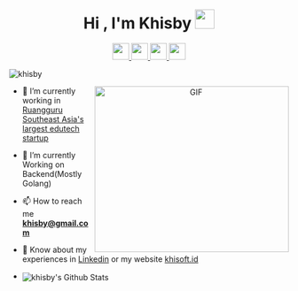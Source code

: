 <h1 align="center"><b>Hi , I'm Khisby </b><img src="https://media.giphy.com/media/hvRJCLFzcasrR4ia7z/giphy.gif" width="35"></h1>
<p align="center">
  <a href="https://www.linkedin.com/in/khisby/" target="_blank">
    <img height="30" src="https://img.shields.io/badge/linkedin-%230077B5.svg?style=for-the-badge&logo=linkedin&logoColor=white"/>
  </a>
  <a href="mailto:khisby@gmail.com" target="_blank">
    <img height="30" src="https://img.shields.io/badge/Gmail-D14836?style=for-the-badge&logo=gmail&logoColor=white"/>
  </a>
  <a href="https://www.t.me/khisby.al/" target="_blank">
    <img height="30" src="https://img.shields.io/badge/Telegram-2CA5E0?style=for-the-badge&logo=telegram&logoColor=white"/>
  </a>
  <a href="https://www.instagram.com/khisby.al/" target="_blank">
    <img height="30" src="https://img.shields.io/badge/Instagram-%23E4405F.svg?style=for-the-badge&logo=Instagram&logoColor=white"/>
  </a>
</p>
<p align="left"> <img src="https://komarev.com/ghpvc/?username=khisby&label=Profile%20views&color=0e75b6&style=flat" alt="khisby" /> </p>

<a target="_blank" align="center">
  <img align="right" top="500" height="300" width="350" alt="GIF" src="https://media.giphy.com/media/ptqAPgghLtHOa0SLJS/giphy.gif">
</a>

- 🔭 I’m currently working in <a href="https://www.ruangguru.com/" target="_blank">Ruangguru Southeast Asia's largest edutech startup</a>

- 🌱 I’m currently Working on Backend(Mostly Golang)

- 📫 How to reach me **khisby@gmail.com**

- 📄 Know about my experiences in <a href="https://www.linkedin.com/in/khisby" target="_blank">Linkedin</a> or my website <a href="https://www.khisoft.id" target="_blank">khisoft.id</a>

- <img align="center" src="https://github-readme-stats.vercel.app/api?username=khisby&include_all_commits=true&count_private=true&show_icons=true&line_height=22&title_color=ffffff&text_color=c9cacc&icon_color=2bbc8a&bg_color=1d1f21" alt="khisby's Github Stats"/>
